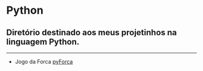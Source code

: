 # Python

## Diretório destinado aos meus projetinhos na linguagem Python.

---

* Jogo da Forca [pyForca](https://github.com/danielns-op/Python/tree/main/Pyforca)

